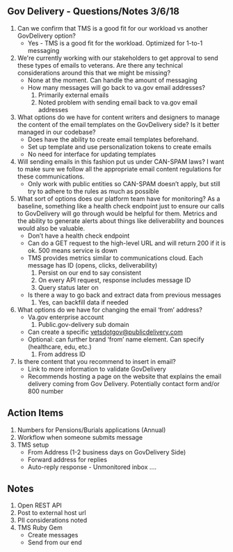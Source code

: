 ## Gov Delivery - Questions/Notes 3/6/18

1. Can we confirm that TMS is a good fit for our workload vs another GovDelivery option?
    - Yes - TMS is a good fit for the workload. Optimized for 1-to-1 messaging
2. We're currently working with our stakeholders to get approval to send these types of emails to veterans. Are there any technical considerations around this that we might be missing?
    - None at the moment. Can handle the amount of messaging
    - How many messages will go back to va.gov email addresses? 
        1. Primarily external emails
        2. Noted problem with sending email back to va.gov email addresses
3. What options do we have for content writers and designers to manage the content of the email templates on the GovDelivery side? Is it better managed in our codebase?
    - Does have the ability to create email templates beforehand.
    - Set up template and use personalization tokens to create emails
    - No need for interface for updating templates
4. Will sending emails in this fashion put us under CAN-SPAM laws? I want to make sure we follow all the appropriate email content regulations for these communications.
    - Only work with public entities so CAN-SPAM doesn’t apply, but still try to adhere to the rules as much as possible
5. What sort of options does our platform team have for monitoring? As a baseline, something like a health check endpoint just to ensure our calls to GovDelivery will go through would be helpful for them. Metrics and the ability to generate alerts about things like deliverability and bounces would also be valuable.
    - Don’t have a health check endpoint
    - Can do a GET request to the high-level URL and will return 200 if it is ok. 500 means service is down
    - TMS provides metrics similar to communications cloud. Each message has ID (opens, clicks, deliverability)
        1. Persist on our end to say consistent
        2. On every API request, response includes message ID
        3. Query status later on
    - Is there a way to go back and extract data from previous messages
        1. Yes, can backfill data if needed
6. What options do we have for changing the email ‘from’ address?
    - Va.gov enterprise account 
        1. Public.gov-delivery sub domain
    - Can create a specific vetsdotgov@publicdelivery.com
    - Optional: can further brand ‘from’ name element. Can specify (healthcare, edu, etc.)
        1. From address ID
7. Is there content that you recommend to insert in email?
    - Link to more information to validate GovDelivery
    - Recommends hosting a page on the website that explains the email delivery coming from Gov Delivery. Potentially contact form and/or 800 number

## Action Items
1. Numbers for Pensions/Burials applications (Annual)
2. Workflow when someone submits message
3. TMS setup
    - From Address (1-2 business days on GovDelivery Side)
    - Forward address for replies
    - Auto-reply response - Unmonitored inbox ….


## Notes
1. Open REST API
2. Post to external host url
3. PII considerations noted
4. TMS Ruby Gem
    - Create messages
    - Send from our end

